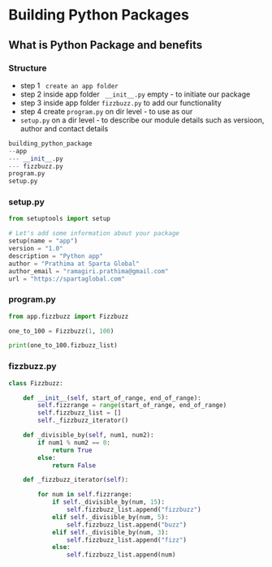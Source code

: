 # Building Python Packages
## What is Python Package and benefits
### Structure

- step 1 ` create an app folder`
- step 2 inside app folder ` __init__.py` empty - to initiate our package
- step 3 inside app folder `fizzbuzz.py` to add our functionality
- step 4 create `program.py` on dir level - to use as our 
- `setup.py` on a dir level - to describe our module details such as versioon, author and contact details

```python
building_python_package
--app
--- __init__.py
--- fizzbuzz.py
program.py
setup.py
```
### setup.py
```python
from setuptools import setup

# Let's add some information about your package
setup(name = "app")
version = "1.0"
description = "Python app"
author = "Prathima at Sparta Global"
author_email = "ramagiri.prathima@gmail.com"
url = "https://spartaglobal.com"
```
### program.py
```python
from app.fizzbuzz import Fizzbuzz

one_to_100 = Fizzbuzz(1, 100)

print(one_to_100.fizbuzz_list)
```
### fizzbuzz.py
```python
class Fizzbuzz:

    def __init__(self, start_of_range, end_of_range):
        self.fizzrange = range(start_of_range, end_of_range)
        self.fizzbuzz_list = []
        self._fizzbuzz_iterator()

    def _divisible_by(self, num1, num2):
        if num1 % num2 == 0:
            return True
        else:
            return False

    def _fizzbuzz_iterator(self):

        for num in self.fizzrange:
            if self._divisible_by(num, 15):
                self.fizzbuzz_list.append("fizzbuzz")
            elif self._divisible_by(num, 5):
                self.fizzbuzz_list.append("buzz")
            elif self._divisible_by(num, 3):
                self.fizzbuzz_list.append("fizz")
            else:
                self.fizzbuzz_list.append(num)

```